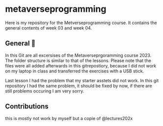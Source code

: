 # metaverseprogramming
Here is my repository for the Metverseprogramming course. It contains the general contents of week 03 and week 04.


## General :space_invader:

In this Git are all excersises of the Metaverseprgoramming course 2023. The folder structure is similar to that of the lessons. Please note that the files were all added afterwards in this gitrepostiory, because I did not work on my laptop in class and transferred the exercises with a USB stick. 

Last lesson I had the problem that my starter asstets did not work. In this git repository I had the same problem, it should be fixed by now, if there are still problems occuring I am very sorry. 



## Contributions 
this is mostly not work by myself but a copie of @lectures202x

